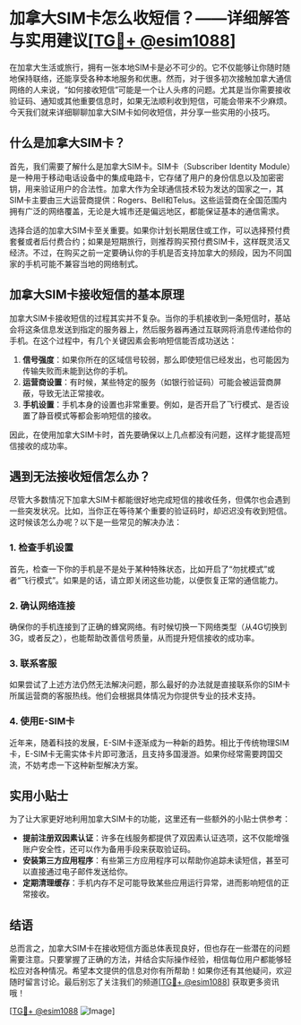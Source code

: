 # 加拿大SIM卡怎么收短信？——详细解答与实用建议[[TG💪+ @esim1088](https://t.me/s/esim1088)]

在加拿大生活或旅行，拥有一张本地SIM卡是必不可少的。它不仅能够让你随时随地保持联络，还能享受各种本地服务和优惠。然而，对于很多初次接触加拿大通信网络的人来说，“如何接收短信”可能是一个让人头疼的问题。尤其是当你需要接收验证码、通知或其他重要信息时，如果无法顺利收到短信，可能会带来不少麻烦。今天我们就来详细聊聊加拿大SIM卡如何收短信，并分享一些实用的小技巧。

## 什么是加拿大SIM卡？

首先，我们需要了解什么是加拿大SIM卡。SIM卡（Subscriber Identity Module）是一种用于移动电话设备中的集成电路卡，它存储了用户的身份信息以及加密密钥，用来验证用户的合法性。加拿大作为全球通信技术较为发达的国家之一，其SIM卡主要由三大运营商提供：Rogers、Bell和Telus。这些运营商在全国范围内拥有广泛的网络覆盖，无论是大城市还是偏远地区，都能保证基本的通信需求。

选择合适的加拿大SIM卡至关重要。如果你计划长期居住或工作，可以选择预付费套餐或者后付费合约；如果是短期旅行，则推荐购买预付费SIM卡，这样既灵活又经济。不过，在购买之前一定要确认你的手机是否支持加拿大的频段，因为不同国家的手机可能不兼容当地的网络制式。

## 加拿大SIM卡接收短信的基本原理

加拿大SIM卡接收短信的过程其实并不复杂。当你的手机接收到一条短信时，基站会将这条信息发送到指定的服务器上，然后服务器再通过互联网将消息传递给你的手机。在这个过程中，有几个关键因素会影响短信能否成功送达：

1. **信号强度**：如果你所在的区域信号较弱，那么即使短信已经发出，也可能因为传输失败而未能到达你的手机。
2. **运营商设置**：有时候，某些特定的服务（如银行验证码）可能会被运营商屏蔽，导致无法正常接收。
3. **手机设置**：手机本身的设置也非常重要。例如，是否开启了飞行模式、是否设置了静音模式等都会影响短信的接收。

因此，在使用加拿大SIM卡时，首先要确保以上几点都没有问题，这样才能提高短信接收的成功率。

## 遇到无法接收短信怎么办？

尽管大多数情况下加拿大SIM卡都能很好地完成短信的接收任务，但偶尔也会遇到一些突发状况。比如，当你正在等待某个重要的验证码时，却迟迟没有收到短信。这时候该怎么办呢？以下是一些常见的解决办法：

### 1. 检查手机设置
首先，检查一下你的手机是不是处于某种特殊状态，比如开启了“勿扰模式”或者“飞行模式”。如果是的话，请立即关闭这些功能，以便恢复正常的通信能力。

### 2. 确认网络连接
确保你的手机连接到了正确的蜂窝网络。有时候切换一下网络类型（从4G切换到3G，或者反之），也能帮助改善信号质量，从而提升短信接收的成功率。

### 3. 联系客服
如果尝试了上述方法仍然无法解决问题，那么最好的办法就是直接联系你的SIM卡所属运营商的客服热线。他们会根据具体情况为你提供专业的技术支持。

### 4. 使用E-SIM卡
近年来，随着科技的发展，E-SIM卡逐渐成为一种新的趋势。相比于传统物理SIM卡，E-SIM卡无需实体卡片即可激活，且支持多国漫游。如果你经常需要跨国交流，不妨考虑一下这种新型解决方案。

## 实用小贴士

为了让大家更好地利用加拿大SIM卡的功能，这里还有一些额外的小贴士供参考：

- **提前注册双因素认证**：许多在线服务都提供了双因素认证选项，这不仅能增强账户安全性，还可以作为备用手段来获取验证码。
- **安装第三方应用程序**：有些第三方应用程序可以帮助你追踪未读短信，甚至可以直接通过电子邮件发送给你。
- **定期清理缓存**：手机内存不足可能导致某些应用运行异常，进而影响短信的正常接收。

## 结语

总而言之，加拿大SIM卡在接收短信方面总体表现良好，但也存在一些潜在的问题需要注意。只要掌握了正确的方法，并结合实际操作经验，相信每位用户都能够轻松应对各种情况。希望本文提供的信息对你有所帮助！如果你还有其他疑问，欢迎随时留言讨论。最后别忘了关注我们的频道[[TG💪+ @esim1088](https://t.me/s/esim1088)] 获取更多资讯哦！

[[TG💪+ @esim1088](https://t.me/s/esim1088) ![Image](https://i.postimg.cc/4NQfJmqS/Snipaste-2025-05-13-00-14-12.png)]
